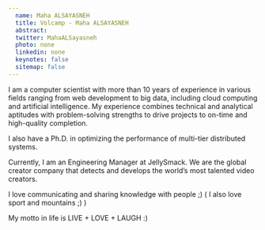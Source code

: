 ```yaml
---
  name: Maha ALSAYASNEH
  title: Volcamp - Maha ALSAYASNEH
  abstract: 
  twitter: MahaALSayasneh
  photo: none
  linkedin: none
  keynotes: false
  sitemap: false
---
```

I am a computer scientist with more than 10 years of experience in various fields ranging from web development to big data, including cloud computing and artificial intelligence. My experience combines technical and analytical aptitudes with problem-solving strengths to drive projects to on-time and high-quality completion.

I also have a Ph.D. in optimizing the performance of multi-tier distributed systems.

Currently, I am an Engineering Manager at JellySmack. We are the global creator company that detects and develops the world’s most talented video creators.

I love communicating and sharing knowledge with people ;) ( I also love sport and mountains ;) )

My motto in life is LIVE + LOVE + LAUGH :)
